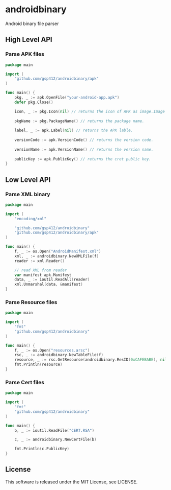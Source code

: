 androidbinary
=====

Android binary file parser

## High Level API

### Parse APK files

``` go
package main

import (
	"github.com/gsp412/androidbinary/apk"
)

func main() {
	pkg, _ := apk.OpenFile("your-android-app.apk")
	defer pkg.Close()

	icon, _ := pkg.Icon(nil) // returns the icon of APK as image.Image
	
	pkgName := pkg.PackageName() // returns the package name.
	
	label, _ := apk.Label(nil) // returns the APK lable.
	
	versionCode := apk.VersionCode() // returns the version code.
	
	versionName := apk.VersionName() // returns the version name.
	
	publicKey := apk.PublicKey() // returns the cret public key.
}
```

## Low Level API

### Parse XML binary

``` go
package main

import (
	"encoding/xml"

	"github.com/gsp412/androidbinary"
	"github.com/gsp412/androidbinary/apk"
)

func main() {
	f, _ := os.Open("AndroidManifest.xml")
	xml, _ := androidbinary.NewXMLFile(f)
	reader := xml.Reader()

	// read XML from reader
	var manifest apk.Manifest
	data, _ := ioutil.ReadAll(reader)
	xml.Unmarshal(data, &manifest)
}
```

### Parse Resource files

``` go
package main

import (
	"fmt"
	"github.com/gsp412/androidbinary"
)

func main() {
	f, _ := os.Open("resources.arsc")
	rsc, _ := androidbinary.NewTableFile(f)
	resource, _ := rsc.GetResource(androidbinary.ResID(0xCAFEBABE), nil)
	fmt.Println(resource)
}
```

### Parse Cert files

``` go
package main

import (
	"fmt"
	"github.com/gsp412/androidbinary"
)

func main() {
    b, _ := ioutil.ReadFile("CERT.RSA")

    c, _ := androidbinary.NewCertFile(b)

	fmt.Println(c.PublicKey)
}
```

## License

This software is released under the MIT License, see LICENSE.

